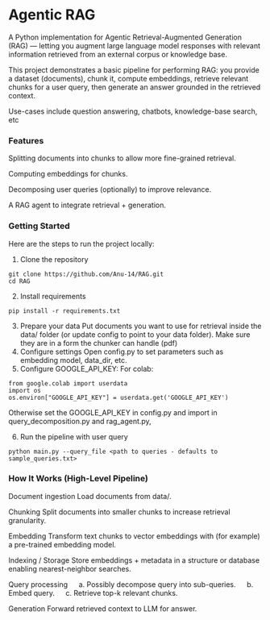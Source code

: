 # Agentic RAG

A Python implementation for Agentic Retrieval-Augmented Generation (RAG) — letting you augment large language model responses with relevant information retrieved from an external corpus or knowledge base.

This project demonstrates a basic pipeline for performing RAG: you provide a dataset (documents), chunk it, compute embeddings, retrieve relevant chunks for a user query, then generate an answer grounded in the retrieved context.

Use-cases include question answering, chatbots, knowledge-base search, etc

### Features

Splitting documents into chunks to allow more fine-grained retrieval.

Computing embeddings for chunks.

Decomposing user queries (optionally) to improve relevance.

A RAG agent to integrate retrieval + generation.

### Getting Started

Here are the steps to run the project locally:

1. Clone the repository
```
git clone https://github.com/Anu-14/RAG.git
cd RAG
```
2. Install requirements
```
pip install -r requirements.txt
```
3. Prepare your data
Put documents you want to use for retrieval inside the data/ folder (or update config to point to your data folder).
Make sure they are in a form the chunker can handle (pdf)
4. Configure settings
Open config.py to set parameters such as embedding model, data_dir, etc.
5. Configure GOOGLE_API_KEY:
For colab:
```
from google.colab import userdata
import os
os.environ["GOOGLE_API_KEY"] = userdata.get('GOOGLE_API_KEY')
```
Otherwise set the GOOGLE_API_KEY in config.py and import in query_decomposition.py and rag_agent.py, 

6. Run the pipeline with user query
```
python main.py --query_file <path to queries - defaults to sample_queries.txt> 
```

### How It Works (High-Level Pipeline)

Document ingestion
Load documents from data/.

Chunking
Split documents into smaller chunks to increase retrieval granularity.

Embedding
Transform text chunks to vector embeddings with (for example) a pre-trained embedding model.

Indexing / Storage
Store embeddings + metadata in a structure or database enabling nearest-neighbor searches.

Query processing
  a. Possibly decompose query into sub-queries.
  b. Embed query.
  c. Retrieve top-k relevant chunks.

Generation
Forward retrieved context to LLM for answer.
